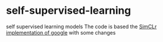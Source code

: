 # self-supervised-learning
self supervised learning models 
The code is based the [SimCLr implementation of google](https://github.com/google-research/simclr/tree/dec99a81a4ceccb0a5a893afecbc2ee18f1d76c3/tf20) with some changes
